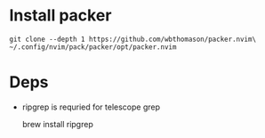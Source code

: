 # Install packer

	git clone --depth 1 https://github.com/wbthomason/packer.nvim\ ~/.config/nvim/pack/packer/opt/packer.nvim

# Deps

- ripgrep is requried for telescope grep

	brew install ripgrep
